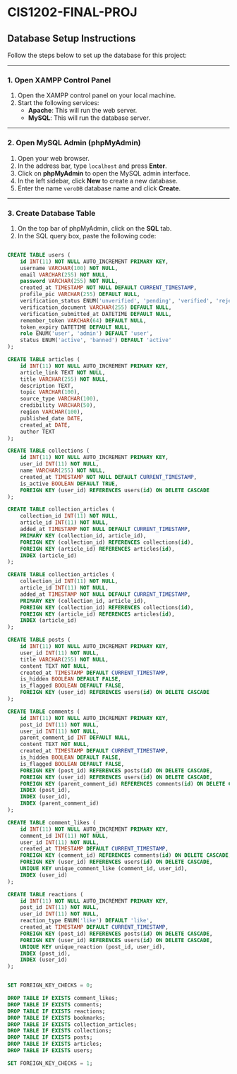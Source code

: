 # CIS1202-FINAL-PROJ

## Database Setup Instructions

Follow the steps below to set up the database for this project:

---

### 1. Open XAMPP Control Panel

1. Open the XAMPP control panel on your local machine.
2. Start the following services:
   - **Apache**: This will run the web server.
   - **MySQL**: This will run the database server.

---

### 2. Open MySQL Admin (phpMyAdmin)

1. Open your web browser.
2. In the address bar, type `localhost` and press **Enter**.
3. Click on **phpMyAdmin** to open the MySQL admin interface.
4. In the left sidebar, click **New** to create a new database.
5. Enter the name `veroDB` database name and click **Create**.

---

### 3. Create Database Table

1. On the top bar of phpMyAdmin, click on the **SQL** tab.
2. In the SQL query box, paste the following code:

```sql

CREATE TABLE users (
    id INT(11) NOT NULL AUTO_INCREMENT PRIMARY KEY,
    username VARCHAR(100) NOT NULL,
    email VARCHAR(255) NOT NULL,
    password VARCHAR(255) NOT NULL,
    created_at TIMESTAMP NOT NULL DEFAULT CURRENT_TIMESTAMP,
    profile_pic VARCHAR(255) DEFAULT NULL,
    verification_status ENUM('unverified', 'pending', 'verified', 'rejected') DEFAULT 'unverified',
    verification_document VARCHAR(255) DEFAULT NULL,
    verification_submitted_at DATETIME DEFAULT NULL,
    remember_token VARCHAR(64) DEFAULT NULL,
    token_expiry DATETIME DEFAULT NULL,
    role ENUM('user', 'admin') DEFAULT 'user',
    status ENUM('active', 'banned') DEFAULT 'active'
);

CREATE TABLE articles (
    id INT(11) NOT NULL AUTO_INCREMENT PRIMARY KEY,
    article_link TEXT NOT NULL,
    title VARCHAR(255) NOT NULL,
    description TEXT,
    topic VARCHAR(100),
    source_type VARCHAR(100),
    credibility VARCHAR(50),
    region VARCHAR(100),
    published_date DATE,
    created_at DATE,
    author TEXT
);

CREATE TABLE collections (
    id INT(11) NOT NULL AUTO_INCREMENT PRIMARY KEY,
    user_id INT(11) NOT NULL,
    name VARCHAR(255) NOT NULL,
    created_at TIMESTAMP NOT NULL DEFAULT CURRENT_TIMESTAMP,
    is_active BOOLEAN DEFAULT TRUE,
    FOREIGN KEY (user_id) REFERENCES users(id) ON DELETE CASCADE
);

CREATE TABLE collection_articles (
    collection_id INT(11) NOT NULL,
    article_id INT(11) NOT NULL,
    added_at TIMESTAMP NOT NULL DEFAULT CURRENT_TIMESTAMP,
    PRIMARY KEY (collection_id, article_id),
    FOREIGN KEY (collection_id) REFERENCES collections(id),
    FOREIGN KEY (article_id) REFERENCES articles(id),
    INDEX (article_id)
);

CREATE TABLE collection_articles (
    collection_id INT(11) NOT NULL,
    article_id INT(11) NOT NULL,
    added_at TIMESTAMP NOT NULL DEFAULT CURRENT_TIMESTAMP,
    PRIMARY KEY (collection_id, article_id),
    FOREIGN KEY (collection_id) REFERENCES collections(id),
    FOREIGN KEY (article_id) REFERENCES articles(id),
    INDEX (article_id)
);

CREATE TABLE posts (
    id INT(11) NOT NULL AUTO_INCREMENT PRIMARY KEY,
    user_id INT(11) NOT NULL,
    title VARCHAR(255) NOT NULL,
    content TEXT NOT NULL,
    created_at TIMESTAMP DEFAULT CURRENT_TIMESTAMP,
    is_hidden BOOLEAN DEFAULT FALSE,
    is_flagged BOOLEAN DEFAULT FALSE,
    FOREIGN KEY (user_id) REFERENCES users(id) ON DELETE CASCADE
);

CREATE TABLE comments (
    id INT(11) NOT NULL AUTO_INCREMENT PRIMARY KEY,
    post_id INT(11) NOT NULL,
    user_id INT(11) NOT NULL,
    parent_comment_id INT DEFAULT NULL,
    content TEXT NOT NULL,
    created_at TIMESTAMP DEFAULT CURRENT_TIMESTAMP,
    is_hidden BOOLEAN DEFAULT FALSE,
    is_flagged BOOLEAN DEFAULT FALSE,
    FOREIGN KEY (post_id) REFERENCES posts(id) ON DELETE CASCADE,
    FOREIGN KEY (user_id) REFERENCES users(id) ON DELETE CASCADE,
    FOREIGN KEY (parent_comment_id) REFERENCES comments(id) ON DELETE CASCADE,
    INDEX (post_id),
    INDEX (user_id),
    INDEX (parent_comment_id)
);

CREATE TABLE comment_likes (
    id INT(11) NOT NULL AUTO_INCREMENT PRIMARY KEY,
    comment_id INT(11) NOT NULL,
    user_id INT(11) NOT NULL,
    created_at TIMESTAMP DEFAULT CURRENT_TIMESTAMP,
    FOREIGN KEY (comment_id) REFERENCES comments(id) ON DELETE CASCADE,
    FOREIGN KEY (user_id) REFERENCES users(id) ON DELETE CASCADE,
    UNIQUE KEY unique_comment_like (comment_id, user_id),
    INDEX (user_id)
);

CREATE TABLE reactions (
    id INT(11) NOT NULL AUTO_INCREMENT PRIMARY KEY,
    post_id INT(11) NOT NULL,
    user_id INT(11) NOT NULL,
    reaction_type ENUM('like') DEFAULT 'like',
    created_at TIMESTAMP DEFAULT CURRENT_TIMESTAMP,
    FOREIGN KEY (post_id) REFERENCES posts(id) ON DELETE CASCADE,
    FOREIGN KEY (user_id) REFERENCES users(id) ON DELETE CASCADE,
    UNIQUE KEY unique_reaction (post_id, user_id),
    INDEX (post_id),
    INDEX (user_id)
);


SET FOREIGN_KEY_CHECKS = 0;

DROP TABLE IF EXISTS comment_likes;
DROP TABLE IF EXISTS comments;
DROP TABLE IF EXISTS reactions;
DROP TABLE IF EXISTS bookmarks;
DROP TABLE IF EXISTS collection_articles;
DROP TABLE IF EXISTS collections;
DROP TABLE IF EXISTS posts;
DROP TABLE IF EXISTS articles;
DROP TABLE IF EXISTS users;

SET FOREIGN_KEY_CHECKS = 1;